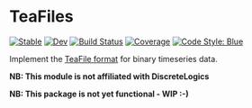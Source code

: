 # TeaFiles

[![Stable](https://img.shields.io/badge/docs-stable-blue.svg)](https://tpgillam.github.io/TeaFiles.jl/stable)
[![Dev](https://img.shields.io/badge/docs-dev-blue.svg)](https://tpgillam.github.io/TeaFiles.jl/dev)
[![Build Status](https://github.com/tpgillam/TeaFiles.jl/workflows/CI/badge.svg)](https://github.com/tpgillam/TeaFiles.jl/actions)
[![Coverage](https://codecov.io/gh/tpgillam/TeaFiles.jl/branch/main/graph/badge.svg)](https://codecov.io/gh/tpgillam/TeaFiles.jl)
[![Code Style: Blue](https://img.shields.io/badge/code%20style-blue-4495d1.svg)](https://github.com/invenia/BlueStyle)

Implement the [TeaFile format](http://discretelogics.com/resources/teafilespec/) for binary timeseries data.

**NB: This module is not affiliated with DiscreteLogics**

**NB: This package is not yet functional - WIP :-)**
